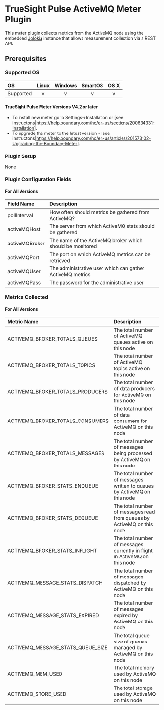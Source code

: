 # TrueSight Pulse ActiveMQ Meter Plugin

This meter plugin collects metrics from the ActiveMQ node using the embedded [Jolokia](https://jolokia.org/) instance that allows measurement collection via a REST API.

## Prerequisites

### Supported OS

|     OS    | Linux | Windows | SmartOS | OS X |
|:----------|:-----:|:-------:|:-------:|:----:|
| Supported |   v   |    v    |    v    |  v   |

#### TrueSight Pulse Meter Versions V4.2 or later

- To install new meter go to Settings->Installation or [see instructons|https://help.boundary.com/hc/en-us/sections/200634331-Installation].
- To upgrade the meter to the latest version - [see instructons|https://help.boundary.com/hc/en-us/articles/201573102-Upgrading-the-Boundary-Meter].

### Plugin Setup

None

### Plugin Configuration Fields

#### For All Versions

|Field Name    |Description                                              |
|:-------------|:--------------------------------------------------------|
|pollInterval  |How often should metrics be gathered from ActiveMQ?      |
|activeMQHost  |The server from which ActiveMQ stats should be gathered  |
|activeMQBroker|The name of the ActiveMQ broker which should be monitored|
|activeMQPort  |The port on which ActiveMQ metrics can be retrieved      |
|activeMQUser  |The administrative user which can gather ActiveMQ metrics|
|activeMQPass  |The password for the administrative user                 |

### Metrics Collected

#### For All Versions

|Metric Name             |Description                                                                |
|:--------------------------------|:------------------------------------------------------------------------|
|ACTIVEMQ_BROKER_TOTALS_QUEUES    |The total number of ActiveMQ queues active on this node                  |
|ACTIVEMQ_BROKER_TOTALS_TOPICS    |The total number of ActiveMQ topics active on this node                  |
|ACTIVEMQ_BROKER_TOTALS_PRODUCERS |The total number of data producers for ActiveMQ on this node             |
|ACTIVEMQ_BROKER_TOTALS_CONSUMERS |The total number of data consumers for ActiveMQ on this node             |
|ACTIVEMQ_BROKER_TOTALS_MESSAGES  |The total number of messages being processed by ActiveMQ on this node    |
|ACTIVEMQ_BROKER_STATS_ENQUEUE    |The total number of messages written to queues by ActiveMQ on this node  |
|ACTIVEMQ_BROKER_STATS_DEQUEUE    |The total number of messages read from queues by ActiveMQ on this node   |
|ACTIVEMQ_BROKER_STATS_INFLIGHT   |The total number of messages currently in flight in ActiveMQ on this node|
|ACTIVEMQ_MESSAGE_STATS_DISPATCH  |The total number of messages dispatched by ActiveMQ on this node         |
|ACTIVEMQ_MESSAGE_STATS_EXPIRED   |The total number of messages expired by ActiveMQ on this node            |
|ACTIVEMQ_MESSAGE_STATS_QUEUE_SIZE|The total queue size of queues managed by ActiveMQ on this node          |
|ACTIVEMQ_MEM_USED                |The total memory used by ActiveMQ on this node                           |
|ACTIVEMQ_STORE_USED              |The total storage used by ActiveMQ on this node                          |
